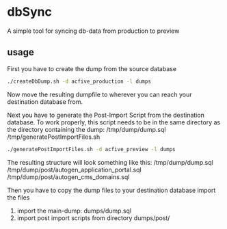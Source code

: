 # dbSync
A simple tool for syncing db-data from production to preview

## usage
First you have to create the dump from the source database
```bash
./createDbDump.sh -d acfive_production -l dumps
```
Now move the resulting dumpfile to wherever you can reach your destination database from.

Next you have to generate the Post-Import Script from the destination database.
To work properly, this script needs to be in the same directory as the directory containing the dump:
/tmp/dump/dump.sql
/tmp/generatePostImportFiles.sh
```bash
./generatePostImportFiles.sh -d acfive_preview -l dumps
```

The resulting structure will look something like this:
/tmp/dump/dump.sql
/tmp/dump/post/autogen_application_portal.sql
/tmp/dump/post/autogen_cms_domains.sql

Then you have to copy the dump files to your destination database import the files
<ol start="1">
  <li>import the main-dump: dumps/dump.sql</li>
  <li>import post import scripts from directory dumps/post/</li>
</ol>

